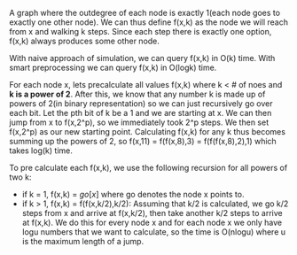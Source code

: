 A graph where the outdegree of each node is exactly 1(each node goes to exactly one other node). 
We can thus define f(x,k) as the node we will reach from x and walking k steps. Since each step there is exactly one option, f(x,k) always produces some other node.

With naive approach of simulation, we can query f(x,k) in O(k) time. With smart preprocessing we can query f(x,k) in O(logk) time.

For each node x, lets precalculate all values f(x,k) where k < # of noes and **k is a power of 2**. After this, we know that any number k is made up of powers of 2(in binary representation) so we can just recursively go over each bit. Let the pth bit of k be a 1 and we are starting at x. We can then jump from x to f(x,2^p), so we immediately took 2^p steps. We then set f(x,2^p) as our new starting point. Calculating f(x,k) for any k thus becomes summing up the powers of 2, so f(x,11) = f(f(x,8),3) = f(f(f(x,8),2),1) which takes log(k) time.

To pre calculate each f(x,k), we use the following recursion for all powers of two k:
- if k = 1, f(x,k) = $go[x]$ where go denotes the node x points to.
- if k > 1, f(x,k) = f(f(x,k/2),k/2): Assuming that k/2 is calculated, we go k/2 steps from x and arrive at f(x,k/2), then take another k/2 steps to arrive at f(x,k). We do this for every node x and for each node x we only have logu numbers that we want to calculate, so the time is O(nlogu) where u is the maximum length of a jump.





  
